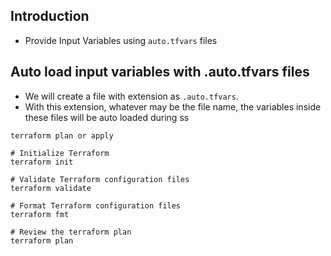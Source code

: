 ##  Introduction
- Provide Input Variables using `auto.tfvars` files


## Auto load input variables with .auto.tfvars files
- We will create a file with extension as `.auto.tfvars`. 
- With this extension, whatever may be the file name, the variables inside these files will be auto loaded during ss

`terraform plan or apply`
```t
# Initialize Terraform
terraform init

# Validate Terraform configuration files
terraform validate

# Format Terraform configuration files
terraform fmt

# Review the terraform plan
terraform plan 
```